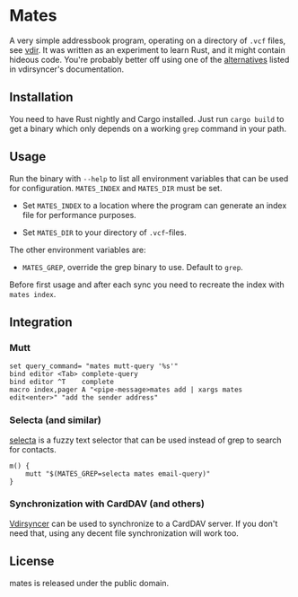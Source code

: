 # Mates

A very simple addressbook program, operating on a directory of ``.vcf`` files,
see [vdir](http://vdirsyncer.readthedocs.org/en/stable/vdir.html). It was
written as an experiment to learn Rust, and it might contain hideous code.
You're probably better off using one of the
[alternatives](http://vdirsyncer.readthedocs.org/en/stable/supported.html#client-applications)
listed in vdirsyncer's documentation.

## Installation

You need to have Rust nightly and Cargo installed. Just run ``cargo build`` to
get a binary which only depends on a working ``grep`` command in your path.


## Usage

Run the binary with ``--help`` to list all environment variables that can be
used for configuration. ``MATES_INDEX`` and ``MATES_DIR`` must be set.

- Set ``MATES_INDEX`` to a location where the program can generate an index
  file for performance purposes.

- Set ``MATES_DIR`` to your directory of ``.vcf``-files.

The other environment variables are:

- ``MATES_GREP``, override the grep binary to use. Default to ``grep``.

Before first usage and after each sync you need to recreate the index with
``mates index``.


## Integration

### Mutt

    set query_command= "mates mutt-query '%s'"
    bind editor <Tab> complete-query
    bind editor ^T    complete
    macro index,pager A "<pipe-message>mates add | xargs mates edit<enter>" "add the sender address"

### Selecta (and similar)

[selecta](https://github.com/garybernhardt/selecta) is a fuzzy text selector
that can be used instead of grep to search for contacts.

    m() {
        mutt "$(MATES_GREP=selecta mates email-query)"
    }

### Synchronization with CardDAV (and others)

[Vdirsyncer](http://vdirsyncer.readthedocs.org/) can be used to synchronize to
a CardDAV server. If you don't need that, using any decent file synchronization
will work too.

## License

mates is released under the public domain.

